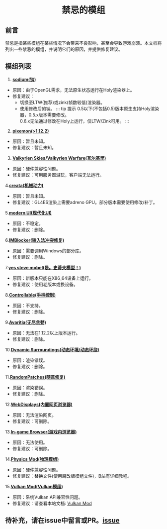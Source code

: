 <div align="center">

# 禁忌的模组

</div>

## 前言

禁忌是指某些模组在某些情况下会带来不良影响，甚至会导致游戏崩溃。本文档将列出一些禁忌的模组，并说明它们的原因，并提供修复建议。

## 模组列表

 1. **[sodium(钠)](https://www.curseforge.com/minecraft/mc-mods/sodium)**

   - 原因：由于OpenGL需求，无法原生状态运行在Holy渲染器上。
   - 修复建议：
     - 切换至LTW(推荐)或zink(帧数较低)渲染器。
     - 使用修改后的钠。
::: tip 提示
0.5以下(不包括0.5)版本原生支持Holy渲染器，0.5.x版本需要修改。  
0.6.x无法通过修改在Holy上运行，仅LTW/Zink可用。
:::

 2. **[pixemon(>1.12.2)](https://modrinth.com/mod/pixelmon/)**
 - 原因：暂且未知。
 - 修复建议：暂且未知。

3. **[Valkyrien Skies/Valkyrien Warfare(瓦尔基里)](https://modrinth.com/mod/valkyrien-skies)**
 - 原因：硬件兼容性问题。
 - 修复建议：可用服务器游玩，客户端无法运行。

 4.**[creata(机械动力)](https://modrinth.com/mod/create)**
 - 原因：暂且未知。
 - 修复建议：GL4ES渲染上需要adreno GPU。部分版本需要使用修改/补丁。

 5.**[modern UI(现代化UI)](https://modrinth.com/mod/modern-ui)**
 - 原因：不稳定。
 - 修复建议：删除。

 6.**[IMBlocker(输入法冲突修复)](https://modrinth.com/mod/imblocker-original)**
 - 原因：需要调用Windows的部分库。
 - 修复建议：删除。

 7.**[yes steve mobel(是。史蒂夫模型！)](https://modrinth.com/mod/yes-steve-model)**
 - 原因：新版本只能在X86_64设备上运行。
 - 修复建议：使用老版本或换设备。

 8.**[Controllable(手柄控制)](https://www.mcmod.cn/class/1971.html)**
 - 原因：不支持。
 - 修复建议：删除。

 9.**[Avaritia(无尽贪婪)](https://www.mcmod.cn/class/505.html)**
 - 原因：无法在1.12.2以上版本运行。
 - 修复建议：删除。

 10.**[Dynamic Surroundings(动态环境/动态环绕)](https://modrinth.com/mod/dynamicsurroundingsfabric)**
 - 原因：渲染错误。
 - 修复建议：删除。

 11.**[RandomPatches(随意修复)](https://modrinth.com/mod/randompatches)**
 - 原因：渲染错误。
 - 修复建议：删除。

 12.**[WebDisplays(内置网页浏览器)](https://modrinth.com/mod/webdisplays)**
 - 原因：无法渲染网页。
 - 修复建议：可删除。

 13.**[In-game Browser(游戏内浏览器)](https://www.mcmod.cn/class/4680.html)**
 - 原因：无法使用。
 - 修复建议：可删除。

 14.**[Physics Mod(物理模组)](https://modrinth.com/mod/physicsmod)**
 - 原因：硬件兼容性问题。
 - 修复建议：替换文件(使用魔改版模组文件)，B站有详细教程。

 15.**[Vulkan Mod(Vulkan模组)](https://www.mcmod.cn/class/6626.html)**
 - 原因：系统Vulkan API兼容性问题。
 - 修复建议：请查看本站文档: [Vulkan Mod](https://docs.ningmo.fun/docs/Vulkanmod.html)

 ## 待补充，请在issue中留言或PR。[issue](https://github.com/fcl-docs/fcl-docs/issues)